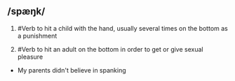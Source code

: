 ## /spæŋk/  
1. #Verb 
to hit a child with the hand, usually several times on the bottom as a punishment


2. #Verb 
to hit an adult on the bottom in order to get or give sexual pleasure

- My parents didn't believe in spanking 